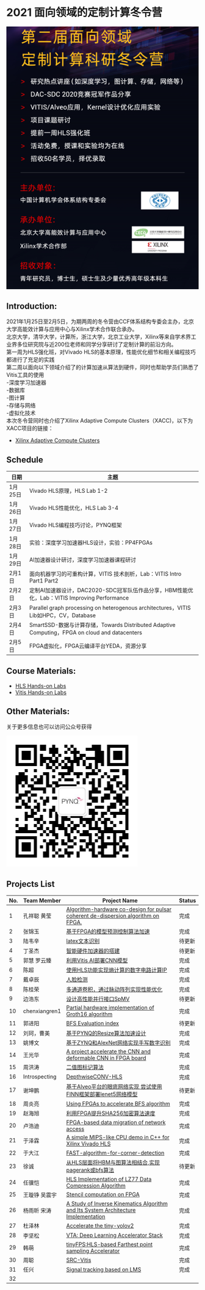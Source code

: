 # 2021 面向领域的定制计算冬令营

![image](image/WinterCAMP2021-1.PNG)

## Introduction:
2021年1月25日至2月5日，为期两周的冬令营由CCF体系结构专委会主办，北京大学高能效计算与应用中心与Xilinx学术合作联合承办。  
北京大学，清华大学，计算所，浙江大学，北京工业大学，Xilinx等来自学术界工业界多位研究院与近200位老师和同学分享研讨了定制计算的前沿方向。  
第一周为HLS强化班，对Vivado HLS的基本原理，性能优化细节和相关编程技巧都进行了充足的实践    
第二周以面向以下领域介绍了的计算加速从算法到硬件，同时也帮助学员们熟悉了Vitis工具的使用  
-深度学习加速器  
-数据库  
-图计算  
-存储与网络  
-虚拟化技术  
本次冬令营同时也介绍了Xilinx Adaptive Compute Clusters（XACC)，以下为XACC项目的链接：
*  [Xilinx Adaptive Compute Clusters](https://xilinx.github.io/xacc/)

## Schedule

日期 | 主题
-|-
1月25日 | Vivado HLS原理，HLS Lab 1-2
1月26日 | Vivado HLS性能优化，HLS Lab 3-4
1月27日 | Vivado HLS编程技巧讨论，PYNQ框架
1月28日 | 实验：深度学习加速器HLS设计，实验：PP4FPGAs
1月29日 | AI加速器设计研讨，深度学习加速器课程研讨
2月1日 | 面向机器学习的可重构计算，VITIS 技术剖析，Lab：VITIS Intro Part1 Part2
2月2日 | 定制AI加速器设计，DAC2020-SDC冠军队伍作品分享，HBM性能优化，Lab：VITIS Improving Performance
2月3日 | Parallel graph processing on heterogenous architectures，VITIS Lib如HPC，CV，Database
2月4日 | SmartSSD-数据与计算存储，Towards Distributed Adaptive Computing，FPGA on cloud and datacenters
2月5日 | FPGA虚拟化，FPGA云编译平台YEDA，资源分享

## Course Materials:
* [HLS Hands-on Labs](https://github.com/xupgit/High-Level-Synthesis-Flow-on-Zynq-using-Vivado-HLS)
* [Vitis Hands-on Labs](https://xilinx.github.io/xup_compute_acceleration/)

## Other Materials:
关于更多信息也可以访问公众号获得  

![image](image/qrcode_Pynq_small.jpg)

## Projects List

No. | Team Member | Project Name | Status
-|-|-|-
1| 孔祥聪 黄莹| [Algorithm-hardware co-design for pulsar coherent de-dispersion algorithm on FPGA.](https://github.com/kongxiangcong/Pulsar-FPGA)| 完成
2| 张锦玉 | [基于FPGA的模型预测控制算法加速](https://github.com/zhang-jinyu/IIoT-SPYN/tree/2021_CN_WinterCamp)| 完成
3| 陆韦辛| [latex文本识别]( https://github.com/aceansgar/latex_recognition/blob/main/readme.md) | 待更新
4| 丁圣杰| [智能硬件加速器的搭建](https://github.com/AI-Unicorn-D/Design-of-accelerator-based-on-zcu104/blob/main/README.md)| 待更新
5| 郭慧 罗云臻| [利用Vitis AI部署CNN模型](https://github.com/CSU-GH/XilinxWinterCampProject)| 完成
6| 陈超 | [使用HLS功能实现熵计算的数字电路计算IP](https://github.com/AllenChenChao/20210208HLS_for_entropy)| 完成
7| 戴卓辰 | [人脸检测](https://github.com/XS30/Face-detection-in-PYNQ) | 完成
8| 陈桂荣 | [多通道卷积，通过脉动阵列实现性能优化](https://github.com/minicarbon/winter_camp_project) | 完成
9| 边浩东 | [设计高性能并行接口SpMV](https://github.com/nulidangxueshen/2021_Xilinx_FPGA_SpMV/blob/main/README.md) | 待更新
10| chenxiangren1 | [Partial hardware implementation of Groth16 algorithm](https://github.com/chenxiangren1/Groth16) | 完成
11| 郭进阳 | [BFS Evaluation index](https://github.com/Jinyang-Guo/HBM-BFS) | 待更新
12| 刘珂，曹美|[基于PYNQ的Resize算法加速设计](https://github.com/onWayforever/Xilinx_winterCamp/blob/master/readMe.md)| 完成
13| 姚博文 |[基于ZYNQ和AlexNet网络实现手写数字识别](https://github.com/yobuwen/hello-one) | 完成
14| 王光华 | [A project accelerate the CNN and deformable CNN in FPGA board](https://github.com/meicale/Acc_DeCNN_on_FPGA) | 完成
15| 周洪涛 |[二值图标记算法](https://github.com/ZhouHunt/Two-Scan-Labeling-implemented-on-FPGA) | 完成
16| Introspecting| [DepthwiseCONV-HLS](https://github.com/Introspecting/DepthwiseCONV-HLS) | 完成
17| 谢坤鹏 | [基于Alveo平台的眼底网络实现 尝试使用FINN框架部署lenet5网络模型](https://github.com/xiekunpeng/Xilinx_Wintercamp) | 待更新
18| 周炎亮 | [Using FPGAs to accelerate BFS algorithm](https://github.com/triode-zyl/BFS-on-FPGA) | 完成
19| 赵海旭| [利用FPGA提升SHA256加密算法速度](https://github.com/zhaohaixu/SHA256-FPGA-HLS) | 完成
20| 卢浩迪 | [FPGA-based data migration of network access](https://github.com/Lhoddy/fpga_demo) | 完成
21| 于泽霖 | [A simple MIPS-like CPU demo in C++ for Xilinx Vivado HLS](https://github.com/junglehust/Vivado_HLS-Demo/blob/main/README.md) | 完成
22| 于大江 | [FAST-algorithm-for-corner-detection](https://github.com/djgq2020/FAST-algorithm-for-corner-detection/blob/main/README.md) | 完成
23| 徐诚 | [从HLS层面将HBM与图算法相结合,实现pagerank或bfs算法](https://github.com/jerryxucheng/vitis) | 待更新
24| 任骥恺 | [HLS Implementation of LZ77 Data Compression Algorithm](https://github.com/bjrjk/HLS-LZ77) | 完成
25| 王璇铮 吴震宇 | [Stencil computation on FPGA](https://github.com/KevinLikesDringCoffe/Stencil-computation-on-FPGA) | 完成
26| 杨雨昕 宋涛 | [A Study of Inverse Kinematics Algorithm and Its System Architecture Implementation](https://github.com/CICS-ICT/ik-acceleration) | 完成
27| 杜泽林 | [Accelerate the tiny-yolov2](https://github.com/duzelin/Convor.git) | 完成
28| 李坚松 | [VTA: Deep Learning Accelerator Stack](https://gitee.com/json-lee/fpga-getting-started ) | 完成
29| 韩萌 | [tinyFPS:HLS-based Farthest point sampling Accelerator](https://github.com/hanm2019/tinyFPS) | 完成
30| 周聪 | [SRC-Vitis](https://github.com/sazczmh/SRC-Vitis) | 完成
31| 任兴 | [Signal tracking based on LMS](https://github.com/rx978871284/Signal-tracking-based-on-LMS.git) | 完成
32| 
